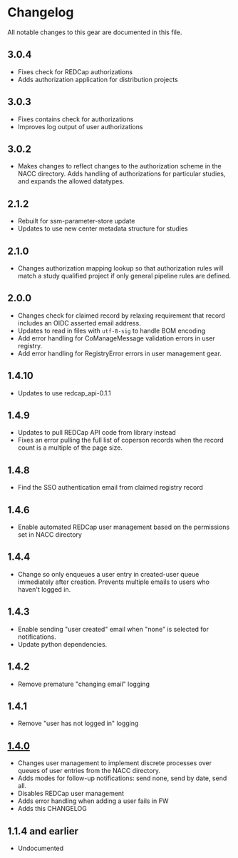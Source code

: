 # Changelog

All notable changes to this gear are documented in this file.

## 3.0.4

* Fixes check for REDCap authorizations
* Adds authorization application for distribution projects

## 3.0.3

* Fixes contains check for authorizations
* Improves log output of user authorizations

## 3.0.2

* Makes changes to reflect changes to the authorization scheme in the NACC directory. Adds handling of authorizations for particular studies, and expands the allowed datatypes.
  
## 2.1.2

* Rebuilt for ssm-parameter-store update
* Updates to use new center metadata structure for studies
  
## 2.1.0

* Changes authorization mapping lookup so that authorization rules will match a study qualified project if only general pipeline rules are defined.

## 2.0.0

* Changes check for claimed record by relaxing requirement that record includes an OIDC asserted email address.
* Updates to read in files with `utf-8-sig` to handle BOM encoding
* Add error handling for CoManageMessage validation errors in user registry.
* Add error handling for RegistryError errors in user management gear.

## 1.4.10
* Updates to use redcap_api-0.1.1
  
## 1.4.9

* Updates to pull REDCap API code from library instead
* Fixes an error pulling the full list of coperson records when the record count
  is a multiple of the page size.

## 1.4.8

* Find the SSO authentication email from claimed registry record
  
## 1.4.6

* Enable automated REDCap user management based on the permissions set in NACC directory

## 1.4.4

* Change so only enqueues a user entry in created-user queue immediately after creation.
  Prevents multiple emails to users who haven't logged in.

## 1.4.3

* Enable sending "user created" email when "none" is selected for notifications.
* Update python dependencies.
  
## 1.4.2

* Remove premature "changing email" logging

## 1.4.1

* Remove "user has not logged in" logging

## [1.4.0](https://github.com/naccdata/flywheel-gear-extensions/pull/114)

* Changes user management to implement discrete processes over queues of user
  entries from the NACC directory.
* Adds modes for follow-up notifications: send none, send by date, send all.
* Disables REDCap user management
* Adds error handling when adding a user fails in FW
* Adds this CHANGELOG

## 
## 1.1.4 and earlier

* Undocumented
